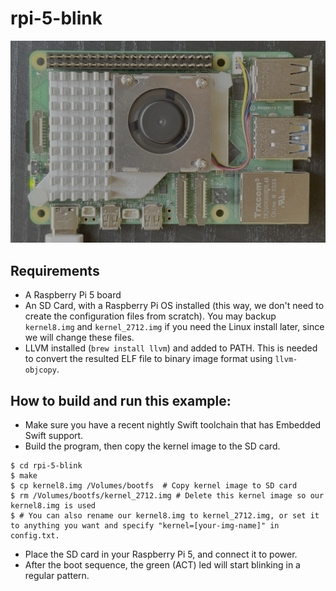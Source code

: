 # rpi-5-blink

<img src="assets/hero.jpg">

## Requirements

- A Raspberry Pi 5 board
- An SD Card, with a Raspberry Pi OS installed (this way, we don't need to create the configuration files from scratch). You may backup `kernel8.img` and `kernel_2712.img` if you need the Linux install later, since we will change these files.
- LLVM installed (`brew install llvm`) and added to PATH. This is needed to convert the resulted ELF file to binary image format using `llvm-objcopy`.

## How to build and run this example:

- Make sure you have a recent nightly Swift toolchain that has Embedded Swift support.
- Build the program, then copy the kernel image to the SD card.
``` console
$ cd rpi-5-blink
$ make
$ cp kernel8.img /Volumes/bootfs  # Copy kernel image to SD card
$ rm /Volumes/bootfs/kernel_2712.img # Delete this kernel image so our kernel8.img is used
$ # You can also rename our kernel8.img to kernel_2712.img, or set it to anything you want and specify "kernel=[your-img-name]" in config.txt.
```
- Place the SD card in your Raspberry Pi 5, and connect it to power.
- After the boot sequence, the green (ACT) led will start blinking in a regular pattern.
